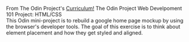 From The Odin Project's <a href="http://www.theodinproject.com/courses/web-development-101/lessons/html-css" target="_blank">Curriculum!</a>
The Odin Project Web Develpoment 101 Project: HTML/CSS
<br>
This Odin mini-project is to rebuild a google home page mockup by using the browser's developer tools. The goal of this exercise is to think about element placement and how they get styled and aligned.   